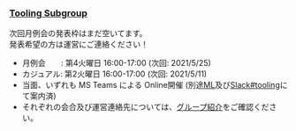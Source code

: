 ### [Tooling Subgroup](https://openchain-project.github.io/OpenChain-JWG/subgroups/tooling/)

次回月例会の発表枠はまだ空いてます。  
発表希望の方は運営にご連絡ください！

- 月例会　　: 第4火曜日 16:00-17:00 (次回: 2021/5/25)
- カジュアル: 第2火曜日 16:00-17:00 (次回: 2021/5/11)  
- 当面、いずれも MS Teams による Online開催 (別途[ML](https://lists.openchainproject.org/g/japan-sg-tooling)及び[Slack#tooling](https://openchain-japanwg.slack.com/archives/CGHP86Y4T)にて案内済)   
- それぞれの会合及び運営連絡先については、[グループ紹介](https://openchain-project.github.io/OpenChain-JWG/subgroups/tooling/)をご確認ください。
